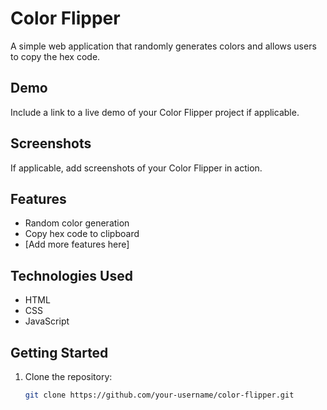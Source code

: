 # Color Flipper

A simple web application that randomly generates colors and allows users to copy the hex code.

## Demo

Include a link to a live demo of your Color Flipper project if applicable.

## Screenshots

If applicable, add screenshots of your Color Flipper in action.

## Features

- Random color generation
- Copy hex code to clipboard
- [Add more features here]

## Technologies Used

- HTML
- CSS
- JavaScript

## Getting Started

1. Clone the repository:

   ```bash
   git clone https://github.com/your-username/color-flipper.git
